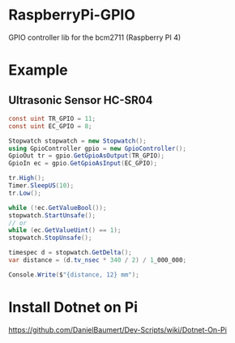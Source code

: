 # RaspberryPi-GPIO
GPIO controller lib for the bcm2711 (Raspberry PI 4)


# Example

## Ultrasonic Sensor HC-SR04
```cs
const uint TR_GPIO = 11;
const uint EC_GPIO = 8;

Stopwatch stopwatch = new Stopwatch();
using GpioController gpio = new GpioController();
GpioOut tr = gpio.GetGpioAsOutput(TR_GPIO);
GpioIn ec = gpio.GetGpioAsInput(EC_GPIO);

tr.High();
Timer.SleepUS(10);
tr.Low();

while (!ec.GetValueBool());
stopwatch.StartUnsafe(); 
// or 
while (ec.GetValueUint() == 1);
stopwatch.StopUnsafe();

timespec d = stopwatch.GetDelta();
var distance = (d.tv_nsec * 340 / 2) / 1_000_000;

Console.Write($"{distance, 12} mm");
```

# Install Dotnet on Pi
https://github.com/DanielBaumert/Dev-Scripts/wiki/Dotnet-On-Pi
